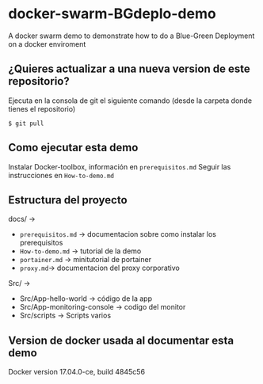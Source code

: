 # docker-swarm-BGdeplo-demo
A docker swarm demo to demonstrate how to do a Blue-Green Deployment on a docker enviroment

## ¿Quieres actualizar a una nueva version de este repositorio?

Ejecuta en la consola de git el siguiente comando (desde la carpeta donde tienes el repositorio)

`$ git pull`

## Como ejecutar esta demo
Instalar Docker-toolbox, información en `prerequisitos.md`
Seguir las instrucciones en `How-to-demo.md`

## Estructura del proyecto
docs/ -> 
   - `prerequisitos.md` -> documentacion sobre como instalar los prerequisitos 
   - `How-to-demo.md` -> tutorial de la demo
   - `portainer.md` -> minitutorial de portainer
   - `proxy.md`-> documentacion del proxy corporativo
  
Src/ ->
   - Src/App-hello-world -> código de la app
   - Src/App-monitoring-console -> codigo del monitor
   - Src/scripts -> Scripts varios
    

## Version de docker usada al documentar esta demo
Docker version 17.04.0-ce, build 4845c56
